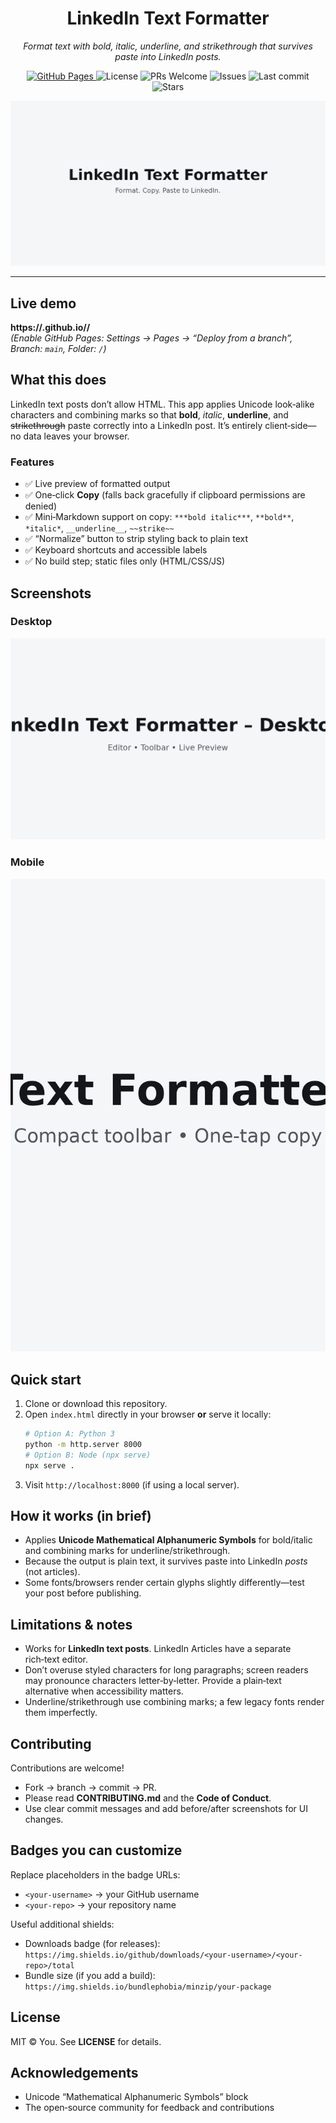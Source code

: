 <h1 align="center">LinkedIn Text Formatter</h1>

<p align="center">
  <em>Format text with bold, italic, underline, and strikethrough that survives paste into LinkedIn posts.</em>
</p>

<p align="center">
  <!-- Badges: replace <your-username> and <your-repo> with your GitHub handle and repo name -->
  <a href="https://<your-username>.github.io/<your-repo>/">
    <img alt="GitHub Pages" src="https://img.shields.io/badge/GitHub%20Pages-live-brightgreen">
  </a>
  <img alt="License" src="https://img.shields.io/badge/License-MIT-blue.svg">
  <img alt="PRs Welcome" src="https://img.shields.io/badge/PRs-welcome-brightgreen.svg">
  <img alt="Issues" src="https://img.shields.io/github/issues/<your-username>/<your-repo>">
  <img alt="Last commit" src="https://img.shields.io/github/last-commit/<your-username>/<your-repo>">
  <img alt="Stars" src="https://img.shields.io/github/stars/<your-username>/<your-repo>?style=social">
</p>

<p align="center">
  <img src="assets/social-preview.png" alt="LinkedIn Text Formatter – preview banner" width="720">
</p>

---

## Live demo

**https://<your-username>.github.io/<your-repo>/**  
*(Enable GitHub Pages: Settings → Pages → “Deploy from a branch”, Branch: `main`, Folder: `/`)*

## What this does

LinkedIn text posts don’t allow HTML. This app applies Unicode look‑alike characters and combining marks so that **bold**, *italic*, __underline__, and ~~strikethrough~~ paste correctly into a LinkedIn post. It’s entirely client‑side—no data leaves your browser.

### Features
- ✅ Live preview of formatted output
- ✅ One‑click **Copy** (falls back gracefully if clipboard permissions are denied)
- ✅ Mini‑Markdown support on copy: `***bold italic***`, `**bold**`, `*italic*`, `__underline__`, `~~strike~~`
- ✅ “Normalize” button to strip styling back to plain text
- ✅ Keyboard shortcuts and accessible labels
- ✅ No build step; static files only (HTML/CSS/JS)

## Screenshots

### Desktop
![Desktop screenshot of the LinkedIn Text Formatter showing editor, toolbar, and preview](assets/screenshot-desktop.png)

### Mobile
![Mobile screenshot of the LinkedIn Text Formatter with condensed toolbar](assets/screenshot-mobile.png)

## Quick start

1. Clone or download this repository.
2. Open `index.html` directly in your browser **or** serve it locally:
   ```bash
   # Option A: Python 3
   python -m http.server 8000
   # Option B: Node (npx serve)
   npx serve .
   ```
3. Visit `http://localhost:8000` (if using a local server).

## How it works (in brief)

- Applies **Unicode Mathematical Alphanumeric Symbols** for bold/italic and combining marks for underline/strikethrough.  
- Because the output is plain text, it survives paste into LinkedIn *posts* (not articles).  
- Some fonts/browsers render certain glyphs slightly differently—test your post before publishing.

## Limitations & notes

- Works for **LinkedIn text posts**. LinkedIn Articles have a separate rich‑text editor.  
- Don’t overuse styled characters for long paragraphs; screen readers may pronounce characters letter‑by‑letter. Provide a plain‑text alternative when accessibility matters.  
- Underline/strikethrough use combining marks; a few legacy fonts render them imperfectly.

## Contributing

Contributions are welcome!

- Fork → branch → commit → PR.  
- Please read **CONTRIBUTING.md** and the **Code of Conduct**.  
- Use clear commit messages and add before/after screenshots for UI changes.

## Badges you can customize

Replace placeholders in the badge URLs:
- `<your-username>` → your GitHub username
- `<your-repo>` → your repository name

Useful additional shields:
- Downloads badge (for releases): `https://img.shields.io/github/downloads/<your-username>/<your-repo>/total`
- Bundle size (if you add a build): `https://img.shields.io/bundlephobia/minzip/your-package`

## License

MIT © You. See **LICENSE** for details.

## Acknowledgements

- Unicode “Mathematical Alphanumeric Symbols” block
- The open‑source community for feedback and contributions
